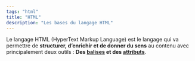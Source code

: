 ```yaml
---
tags: "html"
title: "HTML"
description: "Les bases du langage HTML"
---
```


Le langage HTML (HyperText Markup Language) est le langage qui va permettre de **structurer, d’enrichir et de donner du sens** au contenu avec principalement deux outils : **Des [balises](../les-balises) et des [attributs](../les-attributs)**.